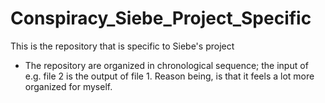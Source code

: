 # Conspiracy_Siebe_Project_Specific
 This is the repository that is specific to Siebe's project

- The repository are organized in chronological sequence; the input of e.g. file 2 is the output of file 1. Reason being, is that it feels a lot more organized for myself. 
